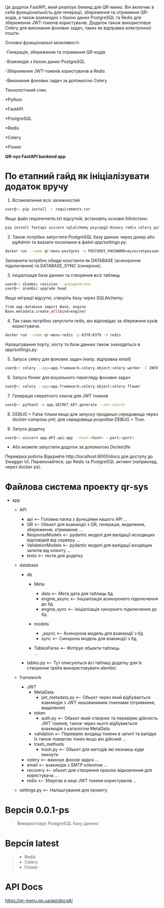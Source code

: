 Це додаток FastAPI, який реалізує бекенд для QR-меню. Він включає в себе функціональність для генерації, збереження та отримання QR-кодів, а також взаємодію з базою даних PostgreSQL та Redis для збереження JWT-токенів користувачів. Додаток також використовує Celery для виконання фонових задач, таких як відправка електронної пошти.

Основні функціональні можливості:

-Генерація, збереження та отримання QR-кодів

-Взаємодія з базою даних PostgreSQL

-Збереження JWT-токенів користувачів в Redis

-Виконання фонових задач за допомогою Celery

Технологічний стек:

*Python

*FastAPI

*PostgreSQL

*Redis

*Celery

*Flower


**QR-sys FastAPI backend app**


# По етапний гайд як ініціалізувати додаток вручу

1. Встановлення всіх залежностей 

```bash
user@~: pip install -r requirements.txt
```

Якщо файл requirements.txt відсутній, встановіть основні бібліотеки:

```bash
pip install fastapi uvicorn sqlalchemy psycopg2-binary redis celery python-multipart python-jose[cryptography] passlib[bcrypt] python-dotenv
```


2. Також потрібно запустити PostgreSQL базу данних через докер або pgAdmin
   та вказати посилання в файлі *app/settings.py*.

```bash
docker run --name qr-menu-postgres -e POSTGRES_PASSWORD=mysecretpassword -p 5432:5432 -d postgres
```

Заповнити потрібно обидві константи як DATABASE (асинхронне підключення) та DATABASE_SYNC (синхроне).

3. Ініціалізація бази данних та створення всіх таблиць

```bash
user@~: alembic revision --autogenerate
user@~: alembic upgrade head
```
Якщо міграції відсутні, створіть базу через SQLAlchemy:

```bash
from app.database import Base, engine
Base.metadata.create_all(bind=engine)
```

4. Так само потрібно запустити redis, він відповідає за збережння куків користувача.

```bash
docker run --name qr-menu-redis -p 6379:6379 -d redis
```

   Налаштування порту, хосту та бази данних також знаходяться в *app/settings.py*.


5. Запуск celery для фонових задач (напр. відправка email)

```bash
user@~: celery --app=app.framework.celery.object:celery worker -l INFO
```

6. Запуск flower для візуального перегляду фонових задач
   
```bash
user@~: celery --app=app.framework.celery.object:celery flower
```

7. Генерація секретного ключа для JWT токенів

```bash
user@~: python3 -m app.SECRET_KEY.generate --set-secret
```


8. DEBUG = False тільки якщо для запуску продакшн середовища через
   docker-compose.yml, для середовища розробки DEBUG = True.
 
9. Запуск додатку

```bash
user@~: uvicorn app.API.api:app --host:<host> --port:<port>
```

* Або можете запустити додаток за допомогою *Dockerfile*

Перевірка роботи
Відкрийте http://localhost:8000/docs для доступу до Swagger UI.
Переконайтеся, що Redis та PostgreSQL активні (наприклад, через docker ps).


# Файлова система проекту qr-sys

- app
    - API
        - api <-- Головна папка з функціями нашого API
            ...
        - QR <-- Обьект для взаємодії з QR, генерація, видалення, збереження, отримання
            ...
        - ResponseModels <-- pydantic моделі для валідації исходящих відповідей від серверу
            ...
        - ValidationModels <-- pydantic моделі для валідації входящих запитів від клієнту
            ...
        - tests <-- тести для додатку

    - database 
        - db
            - Meta 
                - data <-- Мета дата для таблиць бд
                - engine_async <-- Ініціалізація асинхроного підключення до бд
                - engine_sync <-- Ініціалізація синхронго підключення до бд 

            - models
                - _async <-- Асинхрона модель для взаємодії з бд
                - sync <-- Синхрона модель для взаємодії з бд
            
            - TablesParse <-- Філтрує обьєкти таблиць  
                ... 

        - tables.py <-- Тут описуються всі таблиці додатку для їх створення треба використовувати alembic

    - framework
        - JWT
            - MetaData
                - jwt_metadata.py <-- Обьєкт через який відбувається взаємодія з JWT хешованимим токенами (отримання, видалення)
            - token 
                - auth.py <-- Обьєкт який створює та перевіряє дійсність JWT токенів, також через нього
                                відбувається взаємодія з каталогом MetaData
            - validation <-- Перевіряє входящі токени в запиті та валідує їх також повертає токен якщо він дійсний 
                ...
            - trash_methods
                - trash.py <-- Обьєкт для методів які незнаєш куди пихнути
        - celery <-- виконує фонові задачі
           ...
        - email <-- взаєиодія з SMTP клієнтом 
           ...
        - recovery <-- обьєкт для створення праолю відновлення для користувача
           ...
        - redis <-- Зберігає в кеші JWT токени користувачів
           ...
    - settings.py <-- Налаштування для проекту 


# Версія 0.0.1-ps

> Використовує PostgreSQL базу данних

# Версія latest
> + Redis
> + Celery
> + Flower

# API Docs

https://qr-menu.pp.ua/api/docs#/
